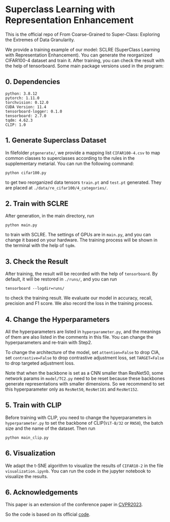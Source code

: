# Superclass Learning with Representation Enhancement

This is the official repo of From Coarse-Grained to Super-Class: Exploring the
Extremes of Data Granularity.

<!-- The paper: -->

We provide a training example of our model: SCLRE (SuperClass Learning with Representation Enhancement). You can generate the reorganized CIFAR100-4 dataset and train it. After training, you can check the result with the help of tensorboard. Some main package versions used in the program:
## 0. Dependencies
```
python: 3.8.12
pytorch: 1.11.0
torchvision: 0.12.0
CUDA Version: 11.4
tensorboard-logger: 0.1.0
tensorboard: 2.7.0
tqdm: 4.62.3
CLIP: 1.0
```
## 1. Generate Superclass Dataset
In filefolder `ptgenerate/`, we provide a mapping list `CIFAR100-4.csv` to map common classes to superclasses according to the rules in the supplementary metarial. You can run the following command:
```
python cifar100.py
```
to get two reorganized data tensors `train.pt` and `test.pt` generated. They are placed at `./data/re_cifar100/4_categories/`.
## 2. Train with SCLRE
After generation, in the main directory, run
```
python main.py
```
to train with SCLRE. The settings of GPUs are in `main.py`, and you can change it based on your hardware.
The training process will be shown in the terminal with the help of `tqdm`.
## 3. Check the Result
After training, the result will be recorded with the help of `tensorboard`. By default, it will be restored in `./runs/`, and you can run
```
tensorboard --logdir=runs/
```
to check the training result. We evaluate our model in accuracy, recall, precision and F1 score. We also record the loss in the training process.

## 4. Change the Hyperparameters
All the hyperparameters are listed in `hyperparameter.py`, and the meanings of them are also listed in the comments in this file. You can change the hyperparameters and re-train with Step2. 

To change the architecture of the model, set `attention=False` to drop CIA, set `contrastive=False` to drop contrastive adjustment loss, set `TARGET=False` to drop targeted adjustment loss.

Note that when the backbone is set as a CNN smaller than ResNet50, some network params in `model/TC2.py` need to be reset because these backbones generate representations with smaller dimensions. So we recommend to set this hyperparameter only as `ResNet50`, `ResNet101` and `ResNet152`.

## 5. Train with CLIP
Before training with CLIP, you need to change the hpyerparameters in `hyperparameter.py` to set the backbone of CLIP(`ViT-B/32` or `RN50`), the batch size and the name of the dataset. Then run
```
python main_clip.py
```
## 6. Visualization
We adapt the t-SNE algorithm to visualize the results of `CIFAR10-2` in the file `visualization.ipynb`. You can run the code in the jupyter notebook to visualize the results. 

## 6. Acknowledgements
This paper is an extension of the conference paper in [CVPR2023](https://openaccess.thecvf.com/content/CVPR2023/papers/Kang_Superclass_Learning_With_Representation_Enhancement_CVPR_2023_paper.pdf).

So the code is based on its official [code](https://github.com/ZyGan1999/Superclass-Learning-with-Representation-Enhancement).